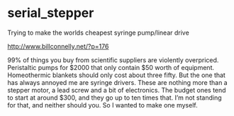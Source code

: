 # serial_stepper
Trying to make the worlds cheapest syringe pump/linear drive

http://www.billconnelly.net/?p=176

99% of things you buy from scientific suppliers are violently overpriced. Peristaltic pumps for $2000 that only contain $50 worth of equipment. Homeothermic blankets should only cost about three fifty. But the one that has always annoyed me are syringe drivers. These are nothing more than a stepper motor, a lead screw and a bit of electronics. The budget ones tend to start at around $300, and they go up to ten times that. I’m not standing for that, and neither should you. So I wanted to make one myself.
